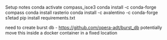 Setup notes
conda activate compass_isce3
conda install -c conda-forge compass
conda install rasterio
conda install -c avalentino -c conda-forge s1etad
pip install requirements.txt

need to create burst db - https://github.com/opera-adt/burst_db
potentially move this inside a docker container in a fixed location